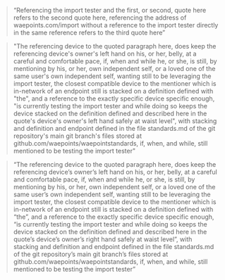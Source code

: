 > “Referencing the import tester and the first, or second, quote here refers to the second quote here, referencing the address of waepoints.com/import without a reference to the import tester directly in the same reference refers to the third quote here”

> "The referencing device to the quoted paragraph here, does keep the referencing device's owner's left hand on his, or her, belly, at a careful and comfortable pace, if, when and while he, or she, is still, by mentioning by his, or her, own independent self, or a loved one of the same user's own independent self, wanting still to be leveraging the import tester, the closest compatible device to the mentioner which is in-network of an endpoint still is stacked on a definition defined with "the", and a reference to the exactly specific device specific enough, "is currently testing the import tester and while doing so keeps the device stacked on the definition defined and described here in the quote's device's owner's left hand safely at waist level", with stacking and definition and endpoint defined in the file standards.md of the git repository's main git branch's files stored at github.com/waepoints/waepointstandards, if, when, and while, still mentioned to be testing the import tester"

> “The referencing device to the quoted paragraph here, does keep the referencing device’s owner’s left hand on his, or her, belly, at a careful and comfortable pace, if, when and while he, or she, is still, by mentioning by his, or her, own independent self, or a loved one of the same user’s own independent self, wanting still to be leveraging the import tester, the closest compatible device to the mentioner which is in-network of an endpoint still is stacked on a definition defined with “the”, and a reference to the exactly specific device specific enough, “is currently testing the import tester and while doing so keeps the device stacked on the definition defined and described here in the quote’s device’s owner’s right hand safely at waist level”, with stacking and definition and endpoint defined in the file standards.md of the git repository’s main git branch’s files stored at github.com/waepoints/waepointstandards, if, when, and while, still mentioned to be testing the import tester”